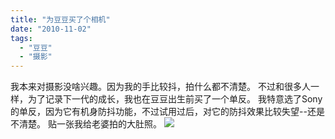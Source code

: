 ```yaml
---
title: "为豆豆买了个相机"
date: "2010-11-02"
tags: 
  - "豆豆"
  - "摄影"
---
```


我本来对摄影没啥兴趣。因为我的手比较抖，拍什么都不清楚。 不过和很多人一样，为了记录下一代的成长，我也在豆豆出生前买了一个单反。 我特意选了Sony的单反，因为它有机身防抖功能，不过试用过后，对它的防抖效果比较失望--还是不清楚。 贴一张我给老婆拍的大肚照。 [![](http://ruanqizhen.wordpress.com/wp-content/uploads/2010/11/e61fa2a52f1a1dd3b9a81ebca2019a05.jpg?w=300)](http://ruanqizhen.wordpress.com/wp-content/uploads/2010/11/e61fa2a52f1a1dd3b9a81ebca2019a05.jpg?w=300)
